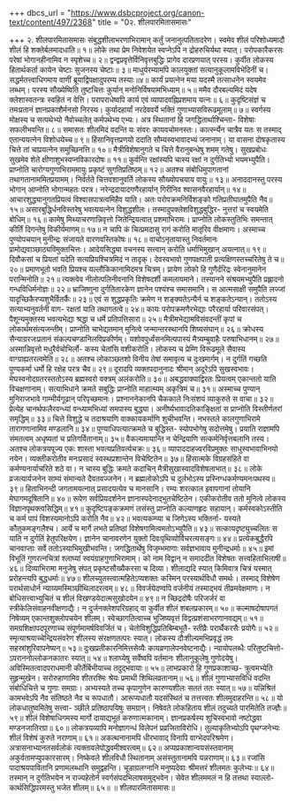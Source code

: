 +++
dbcs_url = "https://www.dsbcproject.org/canon-text/content/497/2368"
title = "0२. शीलपारमितासमासः"

+++
२. शीलपारमितासमासः
संबुद्धशीलाभरणाभिरामान्
कर्तुं जनानुत्पतितादरेण। 
स्वमेव शीलं परिशोध्यमादौ
शीलं हि शक्तेर्बलमादधाति॥ १॥
लोके तथा प्रेम निवेशयेत
स्वप्नेऽपि न द्रोहरुचिर्यथा स्यात्। 
परोपकारैकरसः परेषां
भोगानहीनामिव न स्पृशेच्च॥ २॥
द्वन्द्वप्रवृत्तेर्विनिवृत्तबुद्धिः
प्रागेव दारप्रणयात् परस्य। 
कुर्वीत लोकस्य हितार्थकर्ता
कायेन चेष्टाः सुजनस्य चेष्टाः॥ ३॥
माधुर्यरम्यामपि कालयुक्तां
सत्यानुकूलामविभेदिनीं च। 
सद्धर्मतत्त्वाधिगमाय वाणीं 
ब्रूयाद्विपक्षादुपरम्य तस्याः॥४॥
कार्यं प्रयत्नेन मया यदस्मै
तत्साधनेन स्वयमेव लब्धम्। 
परस्य सौख्येष्विति तुष्टचित्तः
कुर्यान् मनोनिर्विषयामभिध्याम्॥ ५॥
ममैव दौरबल्यमिदं यदेष
क्लेशास्वतन्त्रः स्वहितं न वेत्ति।
परापराधेष्वपि कार्य एवं 
व्यापादवह्निप्रशमाय यत्नः॥ ६॥
कुदृष्टिसं‍ज्ञं च तमःप्रतानं 
ज्ञानप्रकाशैर्मनसो निरस्य। 
कुर्यादहार्यां नरदेववर्ये 
भक्तिं गुणाभ्यासविरूढमूलाम्॥ ७॥
स्वर्गस्य मोक्षस्य च सत्पथेभ्यो 
नैवोच्चलेत् कर्मपथेभ्य एभ्यः। 
अत्र स्थितानां हि जगद्धितार्थाश्चिन्ता-
विशेषाः सफलीभवन्ति॥ ८॥
समासतः शीलमिदं वदन्ति 
यः संवरः कायवचोमनस्तः। 
कार्त्स्न्येन चात्रैव यतः स तस्माद्
एतान्ययत्नेन विशोधयेच्च॥ ९॥
हिंसानिवृत्तप्रणयो ददाति
सौम्यस्वभावादभ्यं जनानाम्। 
या वासना दोषकृतास्य चित्ते
तां चाप्रयत्नेन समुच्छिनत्ति॥ १०॥
मैत्रीविशेषानुगते च चित्ते
वैरानुबन्धेषु शमम् गतेषु। 
सुखप्रबोधः सुखमेव शेते
क्षीणाशुभस्वप्नविकारदोषः॥ ११॥
कुर्वन्ति रक्षांस्यपि चास्य रक्षां
न दुर्गतिभ्यो भयमभ्युपैति। 
प्राप्नोति चारोग्यगुणाभिराममायुः 
प्रकृष्टं सुगतिप्रतिष्ठम्॥ १२॥
अतश्च संबोधिमुपागतानां 
तथागतानाममितप्रयामम्। 
निर्वर्तते चित्तवशानुवर्ति
लोकस्य सौख्योपचयाय वायुः॥ १३॥
अनाददानस्तु परस्य भोगान्
आप्नोति भोगान्महतः परत्र। 
नरेन्द्रदायादगणैरहार्यान्
गिरीनिव श्वासनवैरहार्यान्॥ १४॥
आचारशुद्ध्यानुगतप्रियत्वं
विश्वासपात्रत्वमिहैव याति। 
अतः परोपक्रमनिर्विशङ्को
गतिप्रतीघातमुपैति नैव॥ १५॥
असारबुद्धिर्धनविस्तरेषु
भवत्ययत्नेन विशुद्धशीलः। 
तस्मादुपक्लेशविशुद्धबुद्धिर-
नुत्तरां च स्वयमेति बोधिम्॥ १६॥
कामेषु मिथ्याचरणान्निवृत्तो 
जितेन्द्रियत्वात् प्रशमाभिरामः। 
प्राप्नोति लोकस्तुतिभिः समन्तात्
कीर्तिं दिगन्तेषु विकीर्यमाणम्॥ १७॥
न चापि कं चित्प्रमदासु रागं
करोति मातृरिव वीक्षमाणः। 
अस्माच्च पुण्योपचयान् मुनीन्द्रः
सं‍जायते वारणवस्तिकोषः॥ १८॥
वाचोऽनृतायास्तु निवर्तमानः 
प्रामोद्यवाञ्छाठ्यविमुक्तचित्तः। 
आदेयसिद्ध्या वचनस्य सत्त्वान्
करोति धर्माभिमुखान् अयत्नात्॥ १९॥
दिवौकसां च प्रियतां यदेति 
सत्यप्रियश्चित्रमिदं न तादृक्। 
देवस्वभावो गुणपक्षपाती 
प्रत्यक्षिणस्तच्चरितेषु ते च॥ २०॥
प्रमाणभूतो भवति प्रियश्च
यल्लौकिकानामिदमत्र चित्रम्। 
प्रायेण लोको हि गुणैर्दरिद्रः
स्वेनानुमानेन परान्मिनोति॥ २१॥
त्यक्त्वेव नीलोत्पलिनीवनानि
विशेषदर्शी कमलायमाने। 
तस्यानने संश्रयमभ्युपैति
प्रह्लादनो गन्धविधिर्मनोज्ञः॥ २२॥
भ्राजिष्णुना दुर्गतितारकेण
ज्ञानेन पश्यंश्च समासमानि।
स आत्मसाक्षी समुपैति लज्जां
यादृच्छिकैरप्यशुभैर्वितर्कैः॥ २३॥
एवं स शुद्धप्रकृतिः क्रमेण
न शङ्क्यतेऽन्यैर्न च शङ्कतेऽन्यान्। 
ततोऽस्य सत्याभ्यनुवर्तनी वाग-
रक्षतां याति तथागतत्वे॥ २४॥
कायः परोपक्रमणैरभेद्याः
परैरहार्या परिवारसंपत्। 
पैशून्यमुक्तस्य भवत्यभेद्या
श्रद्धा च धर्मे प्रतिपत्तिसारा॥ २५॥
मैत्रीमभेद्यामविसंवदन्तीं
कृपां च लोकार्थमसंत्यजन्तीम्। 
प्राप्नोति चाभेद्यतमान् मुनित्वे 
जन्मान्तरस्थानपि शिष्यसंघान्॥ २६॥
क्रोधस्य सैन्याग्ररजःप्रतानं 
सं‍कल्पचण्डानिलविप्रकीर्णम्। 
यशोवपुर्ध्वंसनमित्यपास्यं 
मैत्र्यम्बुवाहैः परुषाभिधानम्॥ २७॥
अस्मान्निवृत्तो मधुरैर्वचोभिर्लो-
कस्य चेतांसि वशीकरोति। 
लोकस्य च प्रेम्णि विरूढमूले 
सैवास्य वाग्ग्राह्यतरत्वमेति॥ २८॥
अतश्च लोकाञ्छतशो विनीय 
तेषां समावृत्य च दुःखमार्गम्। 
न दुर्गतिं गच्छति पुण्यकर्मा
धर्मो हि रक्षेह परत्र चैव॥ २९॥
दूरादपि व्यक्तपदानुनादः
श्रीमान् अदूरेऽपि सुखस्वभावः। 
मेघस्वनोदग्रतरस्ततोऽस्य
ब्रह्मस्वरो वक्त्रम् अलंकरोति॥ ३०॥
अबद्धवाक्याद्विरतः प्रियत्वम्
एकान्ततो याति विचक्षणानाम्। 
सत्याभिधाने क्रमते सबुद्धिः
प्राप्नोति माहात्म्यम् अकृत्रिमं च॥ ३१॥
अस्माच्च पुण्यान् मुनिराजभावे
गाम्भीर्यगूढान् परिपृच्छमानः। 
प्रश्नाननेकानपि चैककाले
निःसंशयं व्याकुरुते स वाचा॥ ३२॥
प्रेत्येह चानर्थफलैरवन्ध्यां
वन्ध्यामभिध्यां समपास्य बुद्ध्या।
अनीर्ष्यभावादतिकाङ्क्षितां स
प्राप्नोति विस्तीर्णतरां समृद्धिम्॥ ३३॥
चित्ते विशुद्धे च तदाश्रयाणि
वाक्कायकर्माणि शुचीभवन्ति। 
नभस्तले कालगुणाभिरामे
तारागणानामिव मण्डलानि॥ ३४॥
पुण्याधिपत्यात्क्रमते च बुद्धिस्त-
स्योपभोगेषु सदोत्तमेषु। 
प्रयाति राज्ञामपि संमतत्वम्
अधृष्यतां च प्रतिगर्वितानाम्॥ ३५॥
वैकल्यमायान्ति न चेन्द्रियाणि
सत्कर्मनिर्वृत्तबलानि तस्य। 
अतश्च लोकत्रयपूज्य एकः
शास्ता भवत्यप्रतिवर्त्यचक्रः॥ ३६॥
व्यापाददाहज्वरविप्रमुक्तः
साधुस्वभावाभिनयो नयेन। 
व्यक्तीकरोतीव मनःप्रसादं
स्वस्थप्रशान्तेन विचेष्टितेन॥ ३७॥
हिंसात्मके विग्रहसंहिते वा
कर्मण्यनार्याचरिते शठे वा।
न चास्य बुद्धिः क्रमते कदाचिन्
मैत्रीसुखास्वादविशेषलाभात्॥ ३८॥
लोके व्रजत्यार्यजनेन साम्यं
सं‍मान्यते दैवतवज्जनेन। 
न ब्रह्मलोकोऽपि च दुर्लभोऽस्य 
प्रस्निग्धकर्मण्यमनःपथस्य॥ ३९॥
हिताभिनन्दी जगतामयत्नात्
प्रसादयत्येव च मानसानि। 
रम्यः शरत्काल इवापगानां
तोयानि मेघागमदूषितानि॥ ४०॥
रूपेण सर्वप्रियदर्शनेन
ज्ञानास्पदेनाद्भुतचेष्टितेन। 
एकीकरोतीव ततो मुनित्वे
लोकस्य विज्ञानपृथक्त्वसिद्धिम्॥ ४१॥
कुदृष्टिपङ्कक्रमणं लसंस्तु
प्राप्नोति कल्याणहृदः सहायान्। 
कर्मस्वकोऽस्तीति च कर्म पापं 
विशस्यमानोऽपि करोति नैव॥ ४२॥
भवत्यकम्प्या च जिणेऽस्य भक्तिर्ना-
यस्यते कौतुकमङ्गलैश्च। 
आर्ये च मार्गे लभते प्रतिष्ठां
विशेषगामित्वमतोऽभ्युपैति॥ ४३॥
सत्कायदृष्ट्युच्चलितः स याति
न दुर्गतिं हेतुपरिक्षयेण। 
ज्ञानेन चानावरणेन युक्तो 
दिवःपृथिव्योर्विचरत्यसङ्गः॥ ४४॥
प्रत्येकबुद्धैरपि चानवाप्ताः
सर्वे ततोऽस्याभिमुखीभवन्ति। 
जगद्धितार्थेषु विजृम्भमाणाः
सर्वज्ञभावाय मुनीन्द्रधर्माः॥ ४५॥
इमां विभूतिं गुणरत्नचित्रां
श्लाघ्यां स्वयंग्राहगुणाभिरामाम्। 
को नाम विद्वान् न समाददीत
विशेषतः सत्त्वहिताभिलाषी॥ ४६॥
दिव्याभिरामा मनुजेषु संपत् 
प्रकृष्टसौख्यैकरसा च दिव्या। 
शीलाद्यदि स्यात् किमिवात्र चित्रं
यस्मात् प्ररोहन्त्यपि बुद्धधर्माः॥ ४७॥
शीलच्युतस्त्वात्महितेऽप्यशक्तः
कस्मिन् परस्यार्थविधौ समर्थः। 
तस्माद् विशेषेण परार्थसाधोर्न 
न्याय्यमस्मिञ्छीथिलादरत्वम्॥ ४८॥
विवर्जयेदण्वपि वर्जनीयं
तस्माद्भयं तीव्रमवेक्षमाणः। 
न बोधिसत्त्वाभ्युचितं च शीलं
विखण्डयेदात्मसुखोदयेन॥ ४९॥
न च्छिद्रदोषैः परिजर्जरं वा
स्त्रीकेलिसंवाहनवीक्षणाद्यैः।
न दुर्जनक्लेशपरिग्रहाद् वा
कुर्वीत शीलं शबलप्रकारम्॥ ५०॥
कल्माषदोषापगतं निषेव्यम्
एकान्तशुक्लोपचयेन शीलम्। 
स्वेच्छागतित्वाच्च भुजिष्यवृत्तं
विद्वत्प्रशंसाभरणानवद्यम्॥ ५१॥
समग्रशिक्षापदपूरणाच्च
सं‍पूर्णमामर्षविवर्जितं च। 
चेतोविशुद्धिप्रतिबिम्बभूतै-
स्तीव्रैः परार्थैकरसैः प्रयोगैः॥ ५२॥
स्मृत्याश्रयाच्चेन्द्रियसंवरेण
शीलस्य संरक्षणतत्परः स्यात्। 
लोकस्य दौःशील्यमभिप्रवृद्धं 
तमः सहस्रांशुरिवापनेष्यन्॥ ५३॥
दुःखप्रतीकारनिमित्तसेव्यैः
कायव्रणालेपनवेष्टनाद्यैः। 
न्यायोपलब्धैः परितुष्टचित्तो-
ऽपराननोल्लोकनकातरः स्यात्॥ ५४॥
श्लाघ्येषु सर्वेष्वपि वर्तमानः 
शीलानुकूलेषु गुणोदयेषु। 
अविस्मितत्वादपराधमानी
कीर्तेर्बिभीयाच्च तदुद्भवायाः॥ ५५॥
लाभप्रकारो हि गुणप्रकाशाच्छ-
त्रुत्वमभ्येति सुहृन्मुखेन। 
सरोरुहाणामिव शीतरश्मिः
श्रेयः प्रमाथी शिथिलव्रतानाम्॥ ५६॥
शीलं गुणाभ्यासविधिं वदन्ति
सं‍बोधिचित्ते च गुणाः समग्राः। 
अभ्यस्यते तच्च कृपागुणेन
कारुण्यशीलः सततं ततः स्यात्॥ ५७॥
यन्निश्रितं कामभवेऽपि नैव
संतिष्ठते नैव च रूपधातौ। 
आरूप्यधातौ यदसंस्थितं च
तत्तत्त्वतः शीलमुदाहरन्ति॥ ५८॥
यो लोकधातुष्वमितेषु सत्त्वा-
ञ्छीले प्रतिष्ठापयिषुः समग्रान्। 
निषेवते लोकहिताय शीलं
तदुच्यते पारमितेति तज्ज्ञैः॥ ५९॥
शीलं विशेषाधिगमस्य मार्गो 
दायाद्यभूतं करुणात्मकानाम्। 
ज्ञानप्रकर्षस्य शुचिस्वभावो 
नष्टोद्धवा मण्डनजातिरग्रा॥ ६०॥
लोकत्रयव्यापि मनोज्ञागन्धं 
विलेपनं प्रव्रजिताविरोधि। 
तुल्याकृतिभ्योऽपि पृथग्जनेभ्यः
शीलं विशेषं कुरुते नराणाम्॥ ६१॥
अकत्थनानामपि धीरभावाद्
विनापि वाग्भेदपरिश्रमेण। 
अत्रासनाभ्यानतसर्वलोकं
त्यक्तावलेपोद्धवमीश्वरत्वम्॥ ६२॥
अप्यप्रकाशान्वयसंस्तवानाम्
अकुर्वतामप्युपकारसारम्। 
निष्केवले शीलविधौ स्थितानाम्
असंस्तुतानामपि यन्नराणाम्॥ ६३॥
रजांसि पादाश्रयपावितानि
प्रणामलब्धानि समुद्वहन्ति। 
चूडाग्रलग्नानि मनुष्यदेवाः
श्रीमत्तरं शीलमतः कुलेभ्यः॥ ६४॥
तस्मान् न दुर्गतिभयेन न राज्यहेतोर्न 
स्वर्गसंपदभिलाषसमुद्भवेन। 
सेवेत शीलममलं न हि तत्तथा स्याल्लो-
कार्थसिद्धिपरमस्तु भजेत शीलम्॥ ६५॥
॥ शीलपारमितासमासः॥
